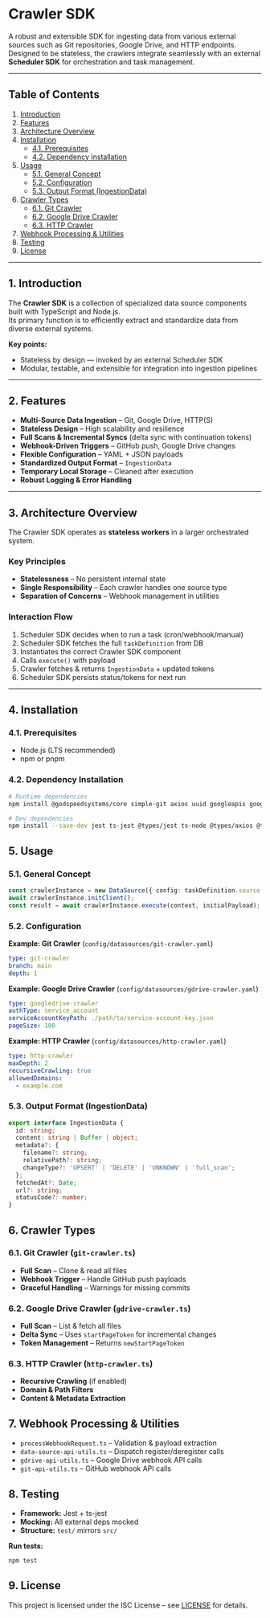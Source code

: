 # Crawler SDK

A robust and extensible SDK for ingesting data from various external sources such as Git repositories, Google Drive, and HTTP endpoints.  
Designed to be stateless, the crawlers integrate seamlessly with an external **Scheduler SDK** for orchestration and task management.

---

## Table of Contents
1. [Introduction](#1-introduction)  
2. [Features](#2-features)  
3. [Architecture Overview](#3-architecture-overview)  
4. [Installation](#4-installation)  
    - [4.1. Prerequisites](#41-prerequisites)  
    - [4.2. Dependency Installation](#42-dependency-installation)  
5. [Usage](#5-usage)  
    - [5.1. General Concept](#51-general-concept)  
    - [5.2. Configuration](#52-configuration)  
    - [5.3. Output Format (IngestionData)](#53-output-format-ingestiondata)  
6. [Crawler Types](#6-crawler-types)  
    - [6.1. Git Crawler](#61-git-crawler-git-crawlerts)  
    - [6.2. Google Drive Crawler](#62-google-drive-crawler-gdrive-crawlerts)  
    - [6.3. HTTP Crawler](#63-http-crawler-http-crawlerts)  
7. [Webhook Processing & Utilities](#7-webhook-processing--utilities)  
8. [Testing](#8-testing)  
9. [License](#9-license)  

---

## 1. Introduction
The **Crawler SDK** is a collection of specialized data source components built with TypeScript and Node.js.  
Its primary function is to efficiently extract and standardize data from diverse external systems.  

**Key points:**
- Stateless by design — invoked by an external Scheduler SDK
- Modular, testable, and extensible for integration into ingestion pipelines

---

## 2. Features
- **Multi-Source Data Ingestion** – Git, Google Drive, HTTP(S)  
- **Stateless Design** – High scalability and resilience  
- **Full Scans & Incremental Syncs** (delta sync with continuation tokens)  
- **Webhook-Driven Triggers** – GitHub push, Google Drive changes  
- **Flexible Configuration** – YAML + JSON payloads  
- **Standardized Output Format** – `IngestionData`  
- **Temporary Local Storage** – Cleaned after execution  
- **Robust Logging & Error Handling**

---

## 3. Architecture Overview
The Crawler SDK operates as **stateless workers** in a larger orchestrated system.

### Key Principles
- **Statelessness** – No persistent internal state
- **Single Responsibility** – Each crawler handles one source type
- **Separation of Concerns** – Webhook management in utilities

### Interaction Flow
1. Scheduler SDK decides when to run a task (cron/webhook/manual)  
2. Scheduler SDK fetches the full `taskDefinition` from DB  
3. Instantiates the correct Crawler SDK component  
4. Calls `execute()` with payload  
5. Crawler fetches & returns `IngestionData` + updated tokens  
6. Scheduler SDK persists status/tokens for next run  

---

## 4. Installation

### 4.1. Prerequisites
- Node.js (LTS recommended)  
- npm or pnpm

### 4.2. Dependency Installation
```bash
# Runtime dependencies
npm install @godspeedsystems/core simple-git axios uuid googleapis google-auth-library cheerio

# Dev dependencies
npm install --save-dev jest ts-jest @types/jest ts-node @types/axios @types/cheerio
```
## 5. Usage

### 5.1. General Concept
```ts
const crawlerInstance = new DataSource({ config: taskDefinition.source.config });
await crawlerInstance.initClient();
const result = await crawlerInstance.execute(context, initialPayload);
```
### 5.2. Configuration

**Example: Git Crawler** (`config/datasources/git-crawler.yaml`)
```yaml
type: git-crawler
branch: main
depth: 1
```
**Example: Google Drive Crawler** (`config/datasources/gdrive-crawler.yaml`)
```yaml
type: googledrive-crawler
authType: service_account
serviceAccountKeyPath: ./path/to/service-account-key.json
pageSize: 100
```
**Example: HTTP Crawler** (`config/datasources/http-crawler.yaml`)
```yaml
type: http-crawler
maxDepth: 2
recursiveCrawling: true
allowedDomains:
  - example.com
```
### 5.3. Output Format (IngestionData)
```typescript
export interface IngestionData {
  id: string;
  content: string | Buffer | object;
  metadata?: {
    filename?: string;
    relativePath?: string;
    changeType?: 'UPSERT' | 'DELETE' | 'UNKNOWN' | 'full_scan';
  };
  fetchedAt?: Date;
  url?: string;
  statusCode?: number;
}
```
## 6. Crawler Types

### 6.1. Git Crawler (`git-crawler.ts`)
- **Full Scan** – Clone & read all files  
- **Webhook Trigger** – Handle GitHub push payloads  
- **Graceful Handling** – Warnings for missing commits  

### 6.2. Google Drive Crawler (`gdrive-crawler.ts`)
- **Full Scan** – List & fetch all files  
- **Delta Sync** – Uses `startPageToken` for incremental changes  
- **Token Management** – Returns `newStartPageToken`  

### 6.3. HTTP Crawler (`http-crawler.ts`)
- **Recursive Crawling** (if enabled)  
- **Domain & Path Filters**  
- **Content & Metadata Extraction**  

## 7. Webhook Processing & Utilities
- `processWebhookRequest.ts` – Validation & payload extraction  
- `data-source-api-utils.ts` – Dispatch register/deregister calls  
- `gdrive-api-utils.ts` – Google Drive webhook API calls  
- `git-api-utils.ts` – GitHub webhook API calls  

## 8. Testing
- **Framework:** Jest + ts-jest  
- **Mocking:** All external deps mocked  
- **Structure:** `test/` mirrors `src/`  

**Run tests:**
```bash
npm test
```
## 9. License

This project is licensed under the ISC License – see [LICENSE](LICENSE) for details.
